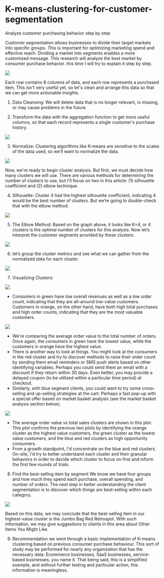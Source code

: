 # K-means-clustering-for-customer-segmentation
Analyze customer purchasing behavior step by step

Customer segmentation allows businesses to divide their target markets into specific groups. This is important for optimizing marketing spend and effective reach. Dividing a market into segments enables a more customized message. This research will analyze the best market by consumer purchase behavior.  this time I will try to explain it step by step.

![](ImagesRetail/1.jpg)

Each row contains 8 columns of data, and each row represents a purchased item. This isn't very useful yet, so let's clean and arrange this data so that we can get more actionable insights.

1. Data Cleansing: We will delete data that is no longer relevant, is missing, or may cause problems in the future.

2. Transform the data with the aggregation function to get more useful columns, so that each record represents a single customer's purchase history.

![](ImagesRetail/2.jpg)

3. Normalize: Clustering algorithms like K-means are sensitive to the scales of the data used, so we’ll want to normalize the data.

![](ImagesRetail/3.jpg)

Now, we're ready to begin cluster analysis. But first, we must decide how many clusters we will use. There are various methods for determining the number of clusters to use, but I'll focus on two in this article: (1) silhouette coefficient and (2) elbow technique.

4.  Silhouette: Cluster 4 had the highest silhouette coefficient, indicating 4 would be the best number of clusters. But we’re going to double-check that with the elbow method.

![](ImagesRetail/4.jpg)

5. The Elbow Method: Based on the graph above, it looks like K=4, or 4 clusters is the optimal number of clusters for this analysis. Now let’s interpret the customer segments provided by these clusters.

![](ImagesRetail/5.jpg)

6. let’s group the cluster metrics and see what we can gather from the normalized data for each cluster.

![](ImagesRetail/6.jpg)

7.  Visualizing Clusters:

![](ImagesRetail/7.jpg)

- Consumers in green have low overall revenues as well as a low order count, indicating that they are all-around low-value customers. Customers in orange, on the other hand, have both high total purchases and high order counts, indicating that they are the most valuable customers. 

![](ImagesRetail/8.jpg)

- We're comparing the average order value to the total number of orders. Once again, the consumers in green have the lowest value, while the customers in orange have the highest value.
- There is another way to look at things. You might look at the consumers in the red cluster and try to discover methods to raise their order count by sending them email reminders or SMS push alerts based on other identifying variables. Perhaps you could send them an email with a discount if they return within 30 days. Even better, you may provide a delayed coupon (to be utilized within a particular time period) at checkout.
- Similarly, with blue segment clients, you could want to try some cross-selling and up-selling strategies at the cart. Perhaps a fast pop-up with a special offer based on market basket analysis (see the market basket analysis section below).

![](ImagesRetail/9.jpg)

- The average order value vs total sales clusters are shown in this plot. This plot confirms the previous two plots by identifying the orange cluster as the highest value customers, the green cluster as the lowest value customers, and the blue and red clusters as high opportunity consumers.
- From a growth standpoint, I'd concentrate on the blue and red clusters. On-site, I'd try to better understand each cluster and their granular behaviors in order to decide which cluster to focus on first and inform the first few rounds of trials.

8. Find the best-selling item by segment
We know we have four groups and how much they spend each purchase, overall spending, and number of orders. The next step in better understanding the client segmentation is to discover which things are best-selling within each category.

![](ImagesRetail/10.jpg)

Based on this data, we may conclude that the best-selling item in our highest-value cluster is the Jumbo Bag Red Retrospot. With such information, we may give suggestions to clients in this area about Other Items You Might Like. 

9. Recommendation
we went through a basic implementation of K-means clustering based on previous consumer purchase behaviour. This sort of study may be performed for nearly any organization that has the necessary data. Ecommerce businesses, SaaS businesses, service-based businesses, you name it. That being said, this is a simplified example, and without further testing and particular action, this information is meaningless. 
